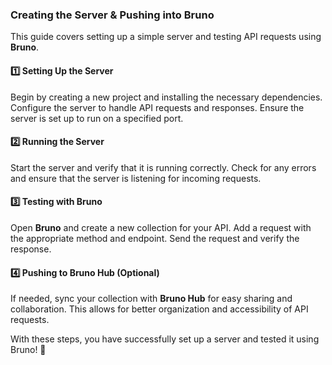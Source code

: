 ### **Creating the Server & Pushing into Bruno**  

This guide covers setting up a simple server and testing API requests using **Bruno**.  

#### **1️⃣ Setting Up the Server**  
Begin by creating a new project and installing the necessary dependencies. Configure the server to handle API requests and responses. Ensure the server is set up to run on a specified port.  

#### **2️⃣ Running the Server**  
Start the server and verify that it is running correctly. Check for any errors and ensure that the server is listening for incoming requests.  

#### **3️⃣ Testing with Bruno**  
Open **Bruno** and create a new collection for your API. Add a request with the appropriate method and endpoint. Send the request and verify the response.  

#### **4️⃣ Pushing to Bruno Hub (Optional)**  
If needed, sync your collection with **Bruno Hub** for easy sharing and collaboration. This allows for better organization and accessibility of API requests.  

With these steps, you have successfully set up a server and tested it using Bruno! 🚀
